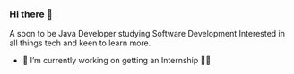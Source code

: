 ### Hi there 👋
A soon to be Java Developer studying Software Development
Interested in all things tech and keen to learn more.
- 🔭 I’m currently working on getting an Internship 🤞🤞

<!--
**Timmyctc/Timmyctc** is a ✨ _special_ ✨ repository because its `README.md` (this file) appears on your GitHub profile.

Here are some ideas to get you started:


- 👯 I’m looking to collaborate on ...
- 🤔 I’m looking for help with ...
- 💬 Ask me about ...
- 📫 How to reach me: ...
- 😄 Pronouns: ...
- ⚡ Fun fact: ...
-->
